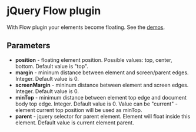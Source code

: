 # jQuery Flow plugin

With Flow plugin your elements become floating. See the [demos](http://urmaul.github.com/jquery-flow/demos/).

## Parameters

* **position** - floating element position. Possible values: top, center, bottom. Default value is "top".
* **margin** - mininum distance between element and screen/parent edges. Integer. Default value is 0.
* **screenMargin** - mininum distance between element and screen edges. Integer. Default value is 0.
* **minTop** - minimum distance between element top edge and document body top edge. Integer. Default value is 0. Value can be "current" - element current top position will be used as minTop.
* **parent** - jquery selector for parent element. Element will float inside this element. Default value is current element parent.
